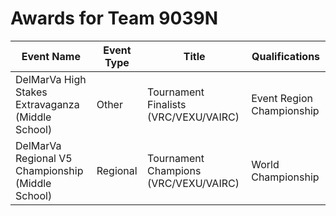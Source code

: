 # Awards for Team 9039N

| Event Name | Event Type | Title | Qualifications |
|------------|------------|-------|----------------|
| DelMarVa High Stakes Extravaganza (Middle School) | Other | Tournament Finalists (VRC/VEXU/VAIRC) | Event Region Championship |
| DelMarVa Regional V5 Championship (Middle School) | Regional | Tournament Champions (VRC/VEXU/VAIRC) | World Championship |

